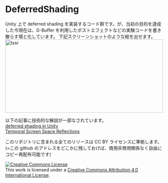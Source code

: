 DeferredShading
===============
Unity 上で deferred shading を実装するコード群です。が、当初の目的を達成した今現在は、G-Buffer を利用したポストエフェクトなどの実験コードを書き散らす場と化しています。
下記スクリーンショットのような絵を出せます。
<a href="https://www.flickr.com/photos/i-saint/15763282400" title="tssr by i- saint, on Flickr"><img src="https://farm8.staticflickr.com/7579/15763282400_e94b8bc8ba.jpg" width="500" height="232" alt="tssr"></a>

以下の記事に技術的な解説が一部なされています。  
<a href="http://i-saint.hatenablog.com/entry/2014/07/25/001608">deferred shading in Unity</a>  
<a href="http://i-saint.hatenablog.com/entry/2014/12/05/174706">Temporal Screen Space Reflections</a>  

このリポジトリに含まれる全てのリソースは CC BY ライセンスに準拠します。(=この github のアドレスをどこかに残しておけば、商用非商用関係なく自由にコピー再配布可能です)

<a rel="license" href="http://creativecommons.org/licenses/by/4.0/"><img alt="Creative Commons License" style="border-width:0" src="https://i.creativecommons.org/l/by/4.0/88x31.png" /></a><br />This work is licensed under a <a rel="license" href="http://creativecommons.org/licenses/by/4.0/">Creative Commons Attribution 4.0 International License</a>.
